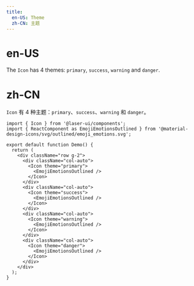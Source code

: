 ```yaml
---
title:
  en-US: Theme
  zh-CN: 主题
---
```


# en-US

The `Icon` has 4 themes: `primary`, `success`, `warning` and `danger`.

# zh-CN

`Icon` 有 4 种主题：`primary`、`success`、`warning` 和 `danger`。

```tsx
import { Icon } from '@laser-ui/components';
import { ReactComponent as EmojiEmotionsOutlined } from '@material-design-icons/svg/outlined/emoji_emotions.svg';

export default function Demo() {
  return (
    <div className="row g-2">
      <div className="col-auto">
        <Icon theme="primary">
          <EmojiEmotionsOutlined />
        </Icon>
      </div>
      <div className="col-auto">
        <Icon theme="success">
          <EmojiEmotionsOutlined />
        </Icon>
      </div>
      <div className="col-auto">
        <Icon theme="warning">
          <EmojiEmotionsOutlined />
        </Icon>
      </div>
      <div className="col-auto">
        <Icon theme="danger">
          <EmojiEmotionsOutlined />
        </Icon>
      </div>
    </div>
  );
}
```
